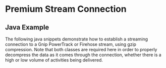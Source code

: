 <h1>Premium Stream Connection</h1>
<h2>Java Example</h2>
<p>The following java snippets demonstrate how to establish a streaming connection to a Gnip PowerTrack or Firehose stream, using gzip compression.  Note that both classes are required here in order to properly decompress the data as it comes through the connection, whether there is a high or low volume of activities being delivered.</p>
